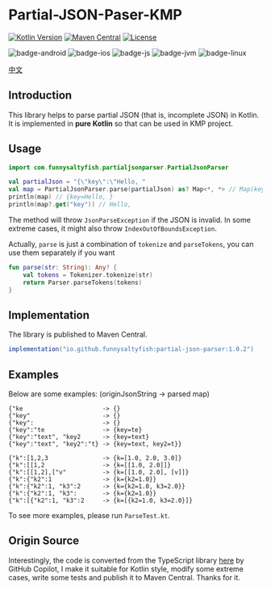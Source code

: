 # Partial-JSON-Paser-KMP

[![Kotlin Version](https://img.shields.io/badge/Kotlin-1.9.0-B125EA?logo=kotlin)](https://kotlinlang.org)
[![Maven Central](https://img.shields.io/maven-central/v/io.github.funnysaltyfish/partial-json-parser.svg?label=Maven%20Central)](https://central.sonatype.com/artifact/de.peilicke.sascha/kase64)
[![License](http://img.shields.io/:License-Apache-blue.svg)](http://www.apache.org/licenses/LICENSE-2.0.html)

![badge-android](http://img.shields.io/badge/Platform-Android-brightgreen.svg?logo=android)
![badge-ios](http://img.shields.io/badge/Platform-iOS-orange.svg?logo=apple)
![badge-js](http://img.shields.io/badge/Platform-NodeJS-yellow.svg?logo=javascript)
![badge-jvm](http://img.shields.io/badge/Platform-JVM-red.svg?logo=openjdk)
![badge-linux](http://img.shields.io/badge/Platform-Linux-lightgrey.svg?logo=linux)

[中文](README_CN.md)

## Introduction
This library helps to parse partial JSON (that is, incomplete JSON) in Kotlin. It is implemented in **pure Kotlin** so that can be used in KMP project.

## Usage
```kotlin
import com.funnysaltyfish.partialjsonparser.PartialJsonParser

val partialJson = "{\"key\":\"Hello, "
val map = PartialJsonParser.parse(partialJson) as? Map<*, *> // Map(key=Hello, )
println(map) // {key=Hello, }
println(map?.get("key")) // Hello,
```

The method will throw `JsonParseException` if the JSON is invalid. In some extreme cases, it might also throw `IndexOutOfBoundsException`.

Actually, `parse` is just a combination of `tokenize` and `parseTokens`, you can use them separately if you want

```kotlin
fun parse(str: String): Any? {
    val tokens = Tokenizer.tokenize(str)
    return Parser.parseTokens(tokens)
}
```

## Implementation
The library is published to Maven Central.

```groovy
implementation("io.github.funnysaltyfish:partial-json-parser:1.0.2")
```

## Examples
Below are some examples: (originJsonString -> parsed map)
```
{"ke                      -> {}
{"key"                    -> {}
{"key":                   -> {}
{"key":"te                -> {key=te}
{"key":"text", "key2      -> {key=text}
{"key":"text", "key2":"t} -> {key=text, key2=t}}

{"k":[1,2,3               -> {k=[1.0, 2.0, 3.0]}
{"k":[[1,2                -> {k=[[1.0, 2.0]]}
{"k":[[1,2],["v"          -> {k=[[1.0, 2.0], [v]]}
{"k":{"k2":1              -> {k={k2=1.0}}
{"k":{"k2":1, "k3":2      -> {k={k2=1.0, k3=2.0}}
{"k":{"k2":1, "k3":       -> {k={k2=1.0}}
{"k":[{"k2":1, "k3":2     -> {k=[{k2=1.0, k3=2.0}]}
```

To see more examples, please run `ParseTest.kt`.

## Origin Source
Interestingly, the code is converted from the TypeScript library [here](https://github.com/SimonTart/json-fragment-parser) by GitHub Copilot, I make it suitable for Kotlin style, modify some extreme cases, write some tests and publish it to Maven Central. Thanks for it.